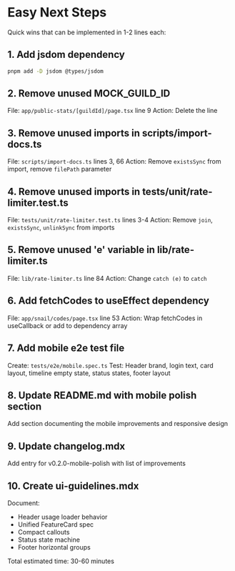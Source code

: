 # Easy Next Steps

Quick wins that can be implemented in 1-2 lines each:

## 1. Add jsdom dependency
```bash
pnpm add -D jsdom @types/jsdom
```

## 2. Remove unused MOCK_GUILD_ID
File: `app/public-stats/[guildId]/page.tsx` line 9
Action: Delete the line

## 3. Remove unused imports in scripts/import-docs.ts
File: `scripts/import-docs.ts` lines 3, 66
Action: Remove `existsSync` from import, remove `filePath` parameter

## 4. Remove unused imports in tests/unit/rate-limiter.test.ts
File: `tests/unit/rate-limiter.test.ts` lines 3-4
Action: Remove `join`, `existsSync`, `unlinkSync` from imports

## 5. Remove unused 'e' variable in lib/rate-limiter.ts
File: `lib/rate-limiter.ts` line 84
Action: Change `catch (e)` to `catch`

## 6. Add fetchCodes to useEffect dependency
File: `app/snail/codes/page.tsx` line 53
Action: Wrap fetchCodes in useCallback or add to dependency array

## 7. Add mobile e2e test file
Create: `tests/e2e/mobile.spec.ts`
Test: Header brand, login text, card layout, timeline empty state, status states, footer layout

## 8. Update README.md with mobile polish section
Add section documenting the mobile improvements and responsive design

## 9. Update changelog.mdx
Add entry for v0.2.0-mobile-polish with list of improvements

## 10. Create ui-guidelines.mdx
Document:
- Header usage loader behavior
- Unified FeatureCard spec
- Compact callouts
- Status state machine
- Footer horizontal groups

Total estimated time: 30-60 minutes
